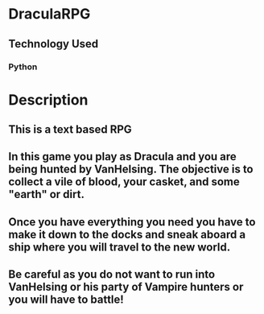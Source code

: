 # DraculaRPG
## Technology Used
### Python
# Description 
## This is a text based RPG
## In this game you play as Dracula and you are being hunted by VanHelsing. The objective is to collect a vile of blood, your casket, and some "earth" or dirt. 
## Once you have everything you need you have to make it down to the docks and sneak aboard a ship where you will travel to the new world. 
## Be careful as you do not want to run into VanHelsing or his party of Vampire hunters or you will have to battle! 

